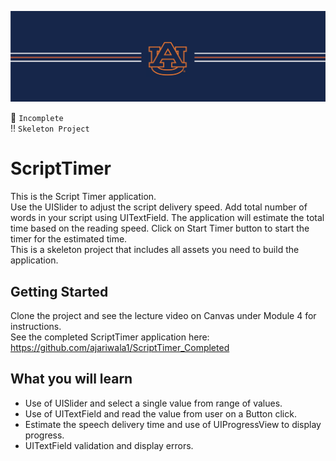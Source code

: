 ![alt text](https://github.com/ajariwala1/ScriptTimer/blob/main/Docs/banner_au.png?raw=true)


:stop_sign: `Incomplete` <br/>
:bangbang: `Skeleton Project`

# ScriptTimer

This is the Script Timer application. <br/>
Use the UISlider to adjust the script delivery speed. Add total number of words in your script using UITextField. The application will estimate the total time based on the reading speed. Click on Start Timer button to start the timer for the estimated time. <br/>
This is a skeleton project that includes all assets you need to build the application.

## Getting Started

Clone the project and see the lecture video on Canvas under Module 4 for instructions. <br/>
See the completed ScriptTimer application here: <br/>
https://github.com/ajariwala1/ScriptTimer_Completed

## What you will learn

- Use of UISlider and select a single value from range of values.
- Use of UITextField and read the value from user on a Button click.
- Estimate the speech delivery time and use of UIProgressView to display progress.
- UITextField validation and display errors.
